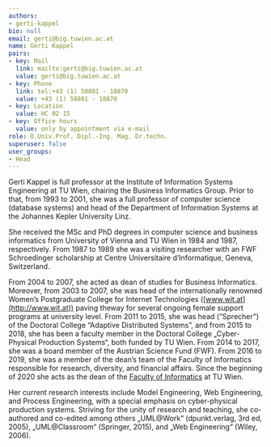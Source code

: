 ```yaml
---
authors:
- gerti-kappel
bio: null
email: gerti@big.tuwien.ac.at
name: Gerti Kappel
pairs:
- key: Mail
  link: mailto:gerti@big.tuwien.ac.at
  value: gerti@big.tuwien.ac.at
- key: Phone
  link: tel:+43 (1) 58801 - 18870
  value: +43 (1) 58801 - 18870
- key: Location
  value: HC 02 15
- key: Office hours
  value: only by appointment via e-mail
role: O.Univ.Prof. Dipl.-Ing. Mag. Dr.techn.
superuser: false
user_groups:
- Head
---
```


Gerti Kappel is full professor at the Institute of Information Systems Engineering at TU Wien, chairing the Business Informatics Group. Prior to that, from 1993 to 2001, she was a full professor of computer science (database systems) and head of the Department of Information Systems at the Johannes Kepler University Linz.

She received the MSc and PhD degrees in computer science and business informatics from University of Vienna and TU Wien in 1984 and 1987, respectively. From 1987 to 1989 she was a visiting researcher with an FWF Schroedinger scholarship at Centre Universitaire d’Informatique, Geneva, Switzerland.

From 2004 to 2007, she acted as dean of studies for Business Informatics. Moreover, from 2003 to 2007, she was head of the internationally renowned Women’s Postgraduate College for Internet Technologies ([www.wit.at](http://www.wit.at)) paving theway for several ongoing female support programs at university level. From 2011 to 2015, she was head (”Sprecher”) of the Doctoral College “Adaptive Distributed Systems”, and from 2015 to 2018, she has been a faculty member in the Doctoral College „Cyber-Physical Production Systems“, both funded by TU Wien. From 2014 to 2017, she was a board member of the Austrian Science Fund (FWF). From 2016 to 2019, she was a member of the dean’s team of the Faculty of Informatics responsible for research, diversity, and financial affairs. Since the beginning of 2020 she acts as the dean of the [Faculty of Informatics](https://informatics.tuwien.ac.at/) at TU Wien.

Her current research interests include Model Engineering, Web Engineering, and Process Engineering, with a special emphasis on cyber-physical production systems. Striving for the unity of research and teaching, she co-authored and co-edited among others „UML@Work“ (dpunkt.verlag, 3rd ed, 2005), „UML@Classroom“ (Springer, 2015), and „Web Engineering“ (Wiley, 2006).
